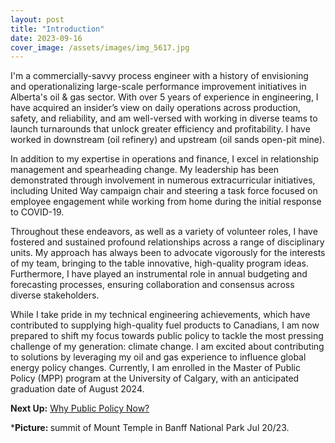 ```yaml
---
layout: post
title: "Introduction"
date: 2023-09-16
cover_image: /assets/images/img_5617.jpg
---
```


<!-- wp:paragraph -->
<p>I'm a commercially-savvy process engineer with a history of envisioning and operationalizing large-scale performance improvement initiatives in Alberta's oil &amp; gas sector. With over 5 years of experience in engineering, I have acquired an insider’s view on daily operations across production, safety, and reliability, and am well-versed with working in diverse teams to launch turnarounds that unlock greater efficiency and profitability. I have worked in downstream (oil refinery) and upstream (oil sands open-pit mine).</p>
<!-- /wp:paragraph -->

<!-- wp:paragraph -->
<p>In addition to my expertise in operations and finance, I excel in relationship management and spearheading change. My leadership has been demonstrated through involvement in numerous extracurricular initiatives, including United Way campaign chair and steering a task force focused on employee engagement while working from home during the initial response to COVID-19.</p>
<!-- /wp:paragraph -->

<!-- wp:paragraph -->
<p>Throughout these endeavors, as well as a variety of volunteer roles, I have fostered and sustained profound relationships across a range of disciplinary units. My approach has always been to advocate vigorously for the interests of my team, bringing to the table innovative, high-quality program ideas. Furthermore, I have played an instrumental role in annual budgeting and forecasting processes, ensuring collaboration and consensus across diverse stakeholders.</p>
<!-- /wp:paragraph -->

<!-- wp:paragraph -->
<p>While I take pride in my technical engineering achievements, which have contributed to supplying high-quality fuel products to Canadians, I am now prepared to shift my focus towards public policy to tackle the most pressing challenge of my generation: climate change. I am excited about contributing to solutions by leveraging my oil and gas experience to influence global energy policy changes. Currently, I am enrolled in the Master of Public Policy (MPP) program at the University of Calgary, with an anticipated graduation date of August 2024.</p>
<!-- /wp:paragraph -->

<!-- wp:paragraph -->
<p><strong>Next Up:</strong> <a href="https://ahmedelmeligy.com/2023/09/17/why-public-policy-now/" target="_blank" rel="noreferrer noopener">Why Public Policy Now?</a></p>
<!-- /wp:paragraph -->

<!-- wp:paragraph -->
<p>*<strong>Picture: </strong>summit of Mount Temple in Banff National Park Jul 20/23.</p>
<!-- /wp:paragraph -->